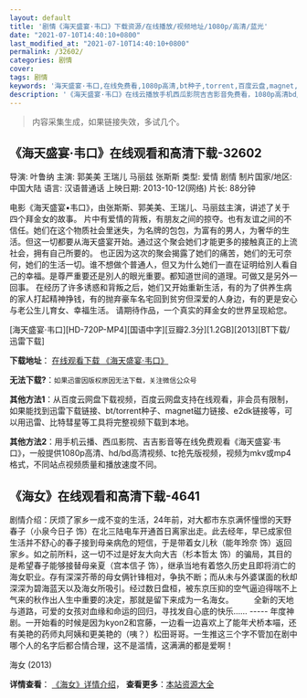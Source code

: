 ```yaml
---
layout: default
title: '剧情《海天盛宴·韦口》下载资源/在线播放/视频地址/1080p/高清/蓝光'
date: "2021-07-10T14:40:10+0800"
last_modified_at: "2021-07-10T14:40:10+0800"
permalink: /32602/
categories: 剧情
cover:
tags: 剧情
keywords: '海天盛宴·韦口,在线免费看,1080p高清,bt种子,torrent,百度云盘,magnet,磁力链,迅雷下载资源'
description: '《海天盛宴·韦口》在线云播放手机西瓜影院吉吉影音免费看，1080p高清bd/hd未删减完整版和tc抢先枪版，mkv/mp4格式，附带bt/torrent种子、magnet/磁力链、百度云盘、网盘资源迅雷下载链接'
---
```


>内容采集生成，如果链接失效，多试几个。


## 《海天盛宴·韦口》在线观看和高清下载-32602

导演: 叶鲁纳 主演: 郭美美 王瑞儿 马丽兹 张斯斯 类型: 爱情 剧情 制片国家/地区: 中国大陆 语言: 汉语普通话 上映日期: 2013-10-12(网络) 片长: 88分钟

电影《海天盛宴•韦口》，由张斯斯、郭美美、王瑞儿、马丽兹主演，讲述了关于四个拜金女的故事。 片中有爱情的背叛，有朋友之间的掠夺。也有友谊之间的不信任。她们在这个物质社会里迷失，为名牌的包包，为富有的男人，为奢华的生活。但这一切都要从海天盛宴开始。通过这个聚会她们才能更多的接触真正的上流社会，拥有自己所要的。 也正因为这次的聚会揭露了她们的痛苦，她们的无可奈何，她们的生活一切。谁不想做个普通人，但又为什么她们一直在证明给別人看自己的幸福。是尊严重要还是別人的眼光重要。都知道世间的道理。可做又是另外一回事。 在经历了许多诱惑和背叛之后，她们又开始重新生活，有的为了供养生病的家人打起精神挣钱，有的抛弃豪车名宅回到贫穷但深爱的人身边，有的更是安心与老公生儿育女、幸福生活。 请期待作品，一个真实的拜金女的世界呈现給您。


[海天盛宴·韦口][HD-720P-MP4][国语中字][豆瓣2.3分][1.2GB][2013][BT下载/迅雷下载]

**下载地址**： [在线观看下载 《海天盛宴·韦口》](https://www.btdx8.com/torrent/haitian_2013.html) 


**无法下载?**：`如果迅雷因版权原因无法下载，关注微信公众号 `

**其他方法1**：从百度云网盘下载视频，百度云网盘支持在线观看，非会员有限制，如果能找到迅雷下载链接、bt/torrent种子、magnet磁力链接、e2dk链接等，可以用迅雷、比特彗星等工具将完整视频下载到本地。

**其他方法2**：用手机云播、西瓜影院、吉吉影音等在线免费观看《海天盛宴·韦口》，一般提供1080p高清、hd/bd高清视频、tc抢先版视频，视频为mkv或mp4格式，不同站点视频质量和播放速度不同。


## 《海女》在线观看和高清下载-4641

剧情介绍：厌烦了家乡一成不变的生活，24年前，对大都市东京满怀憧憬的天野春子（小泉今日子 饰）在北三陆电车开通首日离家出走。此去经年，早已成家但生活并不舒心的春子接到母亲病危的短信，于是带着女儿秋（能年玲奈 饰）返回家乡。如之前所料，这一切不过是好友大向大吉（杉本哲太 饰）的骗局，其目的是希望春子能够接替母亲夏（宫本信子 饰），继承当地有着悠久历史且即将消亡的海女职业。存有深深芥蒂的母女俩针锋相对，争执不断；而从未与外婆谋面的秋却深深为碧海蓝天以及海女所吸引。经过数日盘桓，被东京压抑的空气逼迫得喘不上气来的秋作出人生中重要的决定，那就是留下来成为一名海女。  　　全新的天地与道路，可爱的女孩对血缘和命运的回归，寻找发自心底的快乐…… ----- 年度神剧。一开始看的时候是因为kyon2和宫藤，一边看一边喜欢上了能年犬桥本喵，还有美艳的药师丸阿姨和更美艳的（咦？）松田哥哥。一生推这三个字不管加在剧中哪个人的名字后都合情合理，这不是滥情，这满满的都是爱啊！


海女 (2013)

**详情查看**： [《海女》详情介绍](/movie/4641/)， **查看更多**：[本站资源大全](/movie/t/all/)

